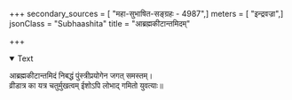 +++
secondary_sources = [ "महा-सुभाषित-सङ्ग्रहः - 4987",]
meters = [ "इन्द्रवज्रा",]
jsonClass = "Subhaashita"
title = "आब्रह्मकीटान्तमिदम्"

+++

<details open><summary>Text</summary>

आब्रह्मकीटान्तमिदं निबद्धं पुंस्त्रीप्रयोगेन जगत् समस्तम्।  
व्रीडात्र का यत्र चतुर्मुखत्वम् ईशोऽपि लोभाद् गमितो युवत्याः॥
</details>
